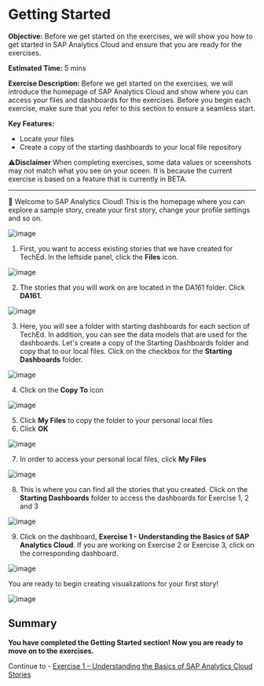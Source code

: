 # Getting Started

**Objective:** Before we get started on the exercises, we will show you how to get started in SAP Analytics Cloud and ensure that you are ready for the exercises.

**Estimated Time:** 5 mins 

**Exercise Description:** Before we get started on the exercises, we will introduce the homepage of SAP Analytics Cloud and show where you can access your files and dashboards for the exercises. Before you begin each exercise, make sure that you refer to this section to ensure a seamless start.

**Key Features:**
- Locate your files 
- Create a copy of the starting dashboards to your local file repository

⚠️**Disclaimer**
When completing exercises, some data values or sceenshots may not match what you see on your sceen. It is because the current exercise is based on a feature that is currently in BETA. 

----------------------------------------------------------------------------------------------------------------------------------------

🚩 Welcome to SAP Analytics Cloud! This is the homepage where you can explore a sample story, create your first story, change your profile settings and so on. 

![image](https://user-images.githubusercontent.com/112718519/198722315-f2b54cf5-997d-4dbe-b187-047cfdd3a143.png)

1. First, you want to access existing stories that we have created for TechEd. In the leftside panel, click the **Files** icon.

![image](https://user-images.githubusercontent.com/112718519/198722481-799120a8-f663-4d7d-8707-f9fcc657b457.png)

2. The stories that you will work on are located in the DA161 folder. Click **DA161**.

![image](https://user-images.githubusercontent.com/112718519/199792261-93423c10-7b53-43de-8737-57d005cdb649.png)

3. Here, you will see a folder with starting dashboards for each section of TechEd. In addition, you can see the data models that are used for the dashboards. Let's create a copy of the Starting Dashboards folder and copy that to our local files. Click on the checkbox for the **Starting Dashboards** folder.

![image](https://user-images.githubusercontent.com/112718519/199792643-9f71f444-6e79-45c1-9c46-362ca11c1097.png)

4. Click on the **Copy To** icon 

![image](https://user-images.githubusercontent.com/112718519/199790686-ee949e4d-341a-45a7-af3c-10c7d84aa41c.png)

5. Click **My Files** to copy the folder to your personal local files 
6. Click **OK**

![image](https://user-images.githubusercontent.com/112718519/199790818-f9750fce-a1f0-4a16-8608-9ca1a0777000.png)

7. In order to access your personal local files, click **My Files**

![image](https://user-images.githubusercontent.com/112718519/199791034-1fd8af59-f734-4b0c-9fb0-baa682aa7be1.png)

8. This is where you can find all the stories that you created. Click on the **Starting Dashboards** folder to access the dashboards for Exercise 1, 2 and 3

![image](https://user-images.githubusercontent.com/112718519/199791238-3a9ad8bb-faf6-4f89-ac9d-82b85d75f5de.png)

9. Click on the dashboard, **Exercise 1 - Understanding the Basics of SAP Analytics Cloud**. If you are working on Exercise 2 or Exercise 3, click on the corresponding dashboard. 

![image](https://user-images.githubusercontent.com/112718519/199791296-9f1a45d8-e932-43fd-80bc-f193515286c3.png)

You are ready to begin creating visualizations for your first story!

![image](https://user-images.githubusercontent.com/112718519/198722966-4d5f2946-b6fd-472b-9f60-dcb0a42358f0.png)



## Summary

**You have completed the Getting Started section! Now you are ready to move on to the exercises.**

Continue to - [Exercise 1 – Understanding the Basics of SAP Analytics Cloud Stories](../ex1/README.md)

